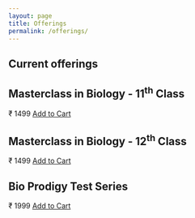 ```yaml
---
layout: page
title: Offerings
permalink: /offerings/
---
```


## Current offerings

<div class="simpleCart_shelfItem">
  <h2 class="item_name">Masterclass in Biology - 11<sup>th</sup> Class</h2>
  <span class="item_price">₹ 1499</span>
  <a class="item_add" href="javascript:;"> Add to Cart </a>
</div>
<div class="simpleCart_shelfItem">
  <h2 class="item_name">Masterclass in Biology - 12<sup>th</sup> Class</h2>
  <span class="item_price">₹ 1499</span>
  <a class="item_add" href="javascript:;"> Add to Cart </a>
</div>
<div class="simpleCart_shelfItem">
  <h2 class="item_name">Bio Prodigy Test Series</h2>
  <span class="item_price">₹ 1999</span>
  <a class="item_add" href="javascript:;"> Add to Cart </a>
</div>

<link rel="stylesheet" href="/styles/custom.css">
<script src="https://cdnjs.cloudflare.com/ajax/libs/simplecartjs/3.0.5/simplecart.min.js" integrity="sha512-EOuiE1YuBkhsjVlAEjRmjJbQa2phU+9s0akQHiXOp5Zs/ye429onMubcIKvSnLjeqt+ttFEkPwQFrMzJ6bg5rA==" crossorigin="anonymous" referrerpolicy="no-referrer"></script>
<script src="https://code.jquery.com/jquery-3.7.1.slim.min.js" integrity="sha256-kmHvs0B+OpCW5GVHUNjv9rOmY0IvSIRcf7zGUDTDQM8=" crossorigin="anonymous"></script>
